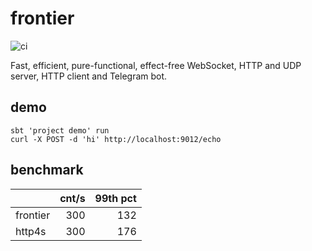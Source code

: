 # frontier

![ci](https://github.com/zero-deps/frontier/workflows/ci/badge.svg)

Fast, efficient, pure-functional, effect-free WebSocket, HTTP and UDP server, HTTP client and Telegram bot.

## demo

```
sbt 'project demo' run
curl -X POST -d 'hi' http://localhost:9012/echo
```

## benchmark

|          | cnt/s | 99th pct |
| -------- | -----:| --------:|
| frontier |   300 |      132 |
| http4s   |   300 |      176 |
